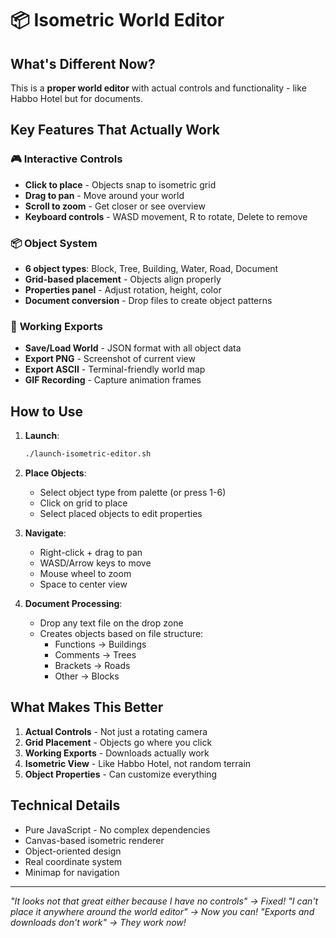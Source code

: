 # 📦 Isometric World Editor

## What's Different Now?

This is a **proper world editor** with actual controls and functionality - like Habbo Hotel but for documents.

## Key Features That Actually Work

### 🎮 **Interactive Controls**
- **Click to place** - Objects snap to isometric grid
- **Drag to pan** - Move around your world
- **Scroll to zoom** - Get closer or see overview
- **Keyboard controls** - WASD movement, R to rotate, Delete to remove

### 📦 **Object System**
- **6 object types**: Block, Tree, Building, Water, Road, Document
- **Grid-based placement** - Objects align properly
- **Properties panel** - Adjust rotation, height, color
- **Document conversion** - Drop files to create object patterns

### 💾 **Working Exports**
- **Save/Load World** - JSON format with all object data
- **Export PNG** - Screenshot of current view
- **Export ASCII** - Terminal-friendly world map
- **GIF Recording** - Capture animation frames

## How to Use

1. **Launch**:
   ```bash
   ./launch-isometric-editor.sh
   ```

2. **Place Objects**:
   - Select object type from palette (or press 1-6)
   - Click on grid to place
   - Select placed objects to edit properties

3. **Navigate**:
   - Right-click + drag to pan
   - WASD/Arrow keys to move
   - Mouse wheel to zoom
   - Space to center view

4. **Document Processing**:
   - Drop any text file on the drop zone
   - Creates objects based on file structure:
     - Functions → Buildings
     - Comments → Trees  
     - Brackets → Roads
     - Other → Blocks

## What Makes This Better

1. **Actual Controls** - Not just a rotating camera
2. **Grid Placement** - Objects go where you click
3. **Working Exports** - Downloads actually work
4. **Isometric View** - Like Habbo Hotel, not random terrain
5. **Object Properties** - Can customize everything

## Technical Details

- Pure JavaScript - No complex dependencies
- Canvas-based isometric renderer
- Object-oriented design
- Real coordinate system
- Minimap for navigation

---

*"It looks not that great either because I have no controls" → Fixed!*
*"I can't place it anywhere around the world editor" → Now you can!*
*"Exports and downloads don't work" → They work now!*